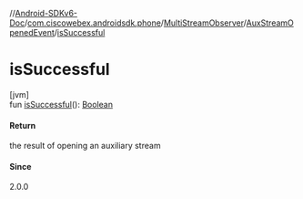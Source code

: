 //[Android-SDKv6-Doc](../../../../index.md)/[com.ciscowebex.androidsdk.phone](../../index.md)/[MultiStreamObserver](../index.md)/[AuxStreamOpenedEvent](index.md)/[isSuccessful](is-successful.md)

# isSuccessful

[jvm]\
fun [isSuccessful](is-successful.md)(): [Boolean](https://kotlinlang.org/api/latest/jvm/stdlib/kotlin/-boolean/index.html)

#### Return

the result of opening an auxiliary stream

#### Since

2.0.0
